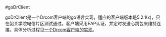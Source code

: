 #goDrClient

goDrClient是一个Drcom客户端的go语言实现，适应的客户端版本是5.2.1(x)，只在韶关学院电信片区测试通过。客户端采用EAP认证，并定时发送心跳包来维持连接。具体分析过程见[一个Drcom客户端的实现](http://cuberl.com/2016/09/17/make-a-drcom-client-by-yourself/)。
